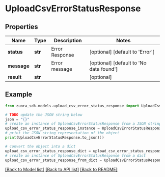 # UploadCsvErrorStatusResponse


## Properties

Name | Type | Description | Notes
------------ | ------------- | ------------- | -------------
**status** | **str** | Error Response | [optional] [default to 'Error']
**message** | **str** | Error message | [optional] [default to 'No data found']
**result** | **str** |  | [optional] 

## Example

```python
from zuora_sdk.models.upload_csv_error_status_response import UploadCsvErrorStatusResponse

# TODO update the JSON string below
json = "{}"
# create an instance of UploadCsvErrorStatusResponse from a JSON string
upload_csv_error_status_response_instance = UploadCsvErrorStatusResponse.from_json(json)
# print the JSON string representation of the object
print(UploadCsvErrorStatusResponse.to_json())

# convert the object into a dict
upload_csv_error_status_response_dict = upload_csv_error_status_response_instance.to_dict()
# create an instance of UploadCsvErrorStatusResponse from a dict
upload_csv_error_status_response_from_dict = UploadCsvErrorStatusResponse.from_dict(upload_csv_error_status_response_dict)
```
[[Back to Model list]](../README.md#documentation-for-models) [[Back to API list]](../README.md#documentation-for-api-endpoints) [[Back to README]](../README.md)


